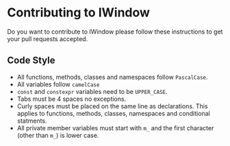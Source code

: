 # Contributing to IWindow

Do you want to contribute to IWindow please follow these instructions to get your pull requests accepted.

## Code Style

- All functions, methods, classes and namespaces follow `PascalCase`.
- All variables follow `camelCase`
- `const` and `constexpr` variables need to be `UPPER_CASE`. 
- Tabs must be 4 spaces no exceptions.
- Curly spaces must be placed on the same line as declarations. This applies to functions, methods, classes, namespaces and conditional statments.
- All private member variables must start with `m_` and the first character (other than `m_`) is lower case. 
